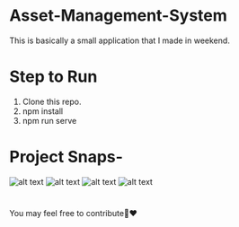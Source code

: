# Asset-Management-System
This is basically a small application that I made in weekend.

# Step to Run
1. Clone this repo.
2. npm install
3. npm run serve

# Project Snaps-
![alt text](https://github.com/kavyanshpandey/Asset-Management-System/blob/master/asm1pic.png)
![alt text](https://github.com/kavyanshpandey/Asset-Management-System/blob/master/asmpic4.png)
![alt text](https://github.com/kavyanshpandey/Asset-Management-System/blob/master/asmpic2.png)
![alt text](https://github.com/kavyanshpandey/Asset-Management-System/blob/master/asmpic3.png)
#
#
#
You may feel free to contribute🚀❤️

